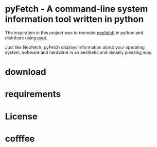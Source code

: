 # pyFetch - A command-line system information tool written in python

The inspiration in this project was to recreate [neofetch](https://github.com/dylanaraps/neofetch) in python and distribute using [pypi](https://pypi.org/).

Just like Neofetch, pyFetch displays information about your operating system, software and hardware in an aesthetic and visually pleasing way. 

# download 

# requirements 

# License 

# cofffee 

